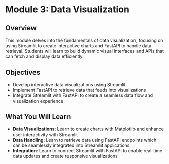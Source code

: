 # Module 3: Data Visualization

## Overview
This module delves into the fundamentals of data visualization, focusing on using Streamlit to create interactive charts and FastAPI to handle data retrieval. 
Students will learn to build dynamic visual interfaces and APIs that can fetch and display data efficiently.

## Objectives
- Develop interactive data visualizations using Streamlit
- Implement FastAPI to retrieve data that feeds into visualizations
- Integrate Streamlit with FastAPI to create a seamless data flow and visualization experience

## What You Will Learn
- **Data Visualizations**: Learn to create charts with Matplotlib and enhance user interactivity with Streamlit
- **Data Handling**: Learn to retrieve data using FastAPI endpoints which can be seamlessly integrated into Streamlit applications
- **Integration**: Learn to connect Streamlit with FastAPI to enable real-time data updates and create responsive visualizations
